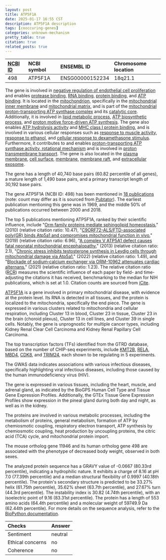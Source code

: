```yaml
---
layout: post
title: ATP5F1A
date: 2025-01-17 16:55 CST
description: ATP5F1A description
tags: [cooccuring-genes]
categories: unknown-mechanism
pretty_table: true
citation: true
related_posts: true
---
```




| [NCBI ID](https://www.ncbi.nlm.nih.gov/gene/498) | NCBI symbol | ENSEMBL ID | Chromosome location |
| :-------- | :------- | :-------- | :------- |
| 498  | ATP5F1A | ENSG00000152234 | 18q21.1 |



The gene is involved in [negative regulation of endothelial cell proliferation](https://amigo.geneontology.org/amigo/term/GO:0001937) and enables [protease binding](https://amigo.geneontology.org/amigo/term/GO:0002020), [RNA binding](https://amigo.geneontology.org/amigo/term/GO:0003723), [protein binding](https://amigo.geneontology.org/amigo/term/GO:0005515), and [ATP binding](https://amigo.geneontology.org/amigo/term/GO:0005524). It is located in the [mitochondrion](https://amigo.geneontology.org/amigo/term/GO:0005739), specifically in the [mitochondrial inner membrane](https://amigo.geneontology.org/amigo/term/GO:0005743) and [mitochondrial matrix](https://amigo.geneontology.org/amigo/term/GO:0005759), and is part of the [mitochondrial proton-transporting ATP synthase complex](https://amigo.geneontology.org/amigo/term/GO:0005753) and its [catalytic core](https://amigo.geneontology.org/amigo/term/GO:0005754). Additionally, it is involved in [lipid metabolic process](https://amigo.geneontology.org/amigo/term/GO:0006629), [ATP biosynthetic process](https://amigo.geneontology.org/amigo/term/GO:0006754), and [proton motive force-driven ATP synthesis](https://amigo.geneontology.org/amigo/term/GO:0015986). The gene also enables [ATP hydrolysis activity](https://amigo.geneontology.org/amigo/term/GO:0016887) and [MHC class I protein binding](https://amigo.geneontology.org/amigo/term/GO:0042288), and is involved in various cellular responses such as [response to muscle activity](https://amigo.geneontology.org/amigo/term/GO:0014850), [response to ethanol](https://amigo.geneontology.org/amigo/term/GO:0045471), and [cellular response to dexamethasone stimulus](https://amigo.geneontology.org/amigo/term/GO:0071549). Furthermore, it contributes to and enables [proton-transporting ATP synthase activity, rotational mechanism](https://amigo.geneontology.org/amigo/term/GO:0046933) and is involved in [proton transmembrane transport](https://amigo.geneontology.org/amigo/term/GO:1902600). The gene is also located in the [plasma membrane](https://amigo.geneontology.org/amigo/term/GO:0005886), [cell surface](https://amigo.geneontology.org/amigo/term/GO:0009986), [membrane](https://amigo.geneontology.org/amigo/term/GO:0016020), [membrane raft](https://amigo.geneontology.org/amigo/term/GO:0045121), and [extracellular exosome](https://amigo.geneontology.org/amigo/term/GO:0070062).


The gene has a length of 40,740 base pairs (60.82 percentile of all genes), a mature length of 1,490 base pairs, and a primary transcript length of 30,192 base pairs.


The gene ATP5F1A (NCBI ID: 498) has been mentioned in [18 publications](https://pubmed.ncbi.nlm.nih.gov/?term=%22ATP5F1A%22) (note: count may differ as it is sourced from [Pubtator](https://academic.oup.com/nar/article/47/W1/W587/5494727)). The earliest publication mentioning this gene was in 1969, and the middle 50% of publications occurred between 2000 and 2018.


The top 5 publications mentioning ATP5F1A, ranked by their scientific influence, include "[Orm family proteins mediate sphingolipid homeostasis.](https://pubmed.ncbi.nlm.nih.gov/20182505)" (2010) (relative citation ratio: 10.47), "[C9ORF72-ALS/FTD-associated poly(GR) binds Atp5a1 and compromises mitochondrial function in vivo.](https://pubmed.ncbi.nlm.nih.gov/31086314)" (2019) (relative citation ratio: 6.96), "[A complex V ATP5A1 defect causes fatal neonatal mitochondrial encephalopathy.](https://pubmed.ncbi.nlm.nih.gov/23599390)" (2013) (relative citation ratio: 2.1), "[Chronic stress inhibits testosterone synthesis in Leydig cells through mitochondrial damage via Atp5a1.](https://pubmed.ncbi.nlm.nih.gov/34894202)" (2022) (relative citation ratio: 1.49), and "[Blockade of sodium‑calcium exchanger via ORM-10962 attenuates cardiac alternans.](https://pubmed.ncbi.nlm.nih.gov/33383036)" (2021) (relative citation ratio: 1.23). The relative citation ratio ([RCR](https://journals.plos.org/plosbiology/article?id=10.1371/journal.pbio.1002541)) measures the scientific influence of each paper by field- and time-adjusting the citations it has received, benchmarking to the median for NIH publications, which is set at 1.0. Citation counts are sourced from [iCite](https://icite.od.nih.gov).


[ATP5F1A](https://www.proteinatlas.org/ENSG00000152234-ATP5F1A) is a gene involved in primary mitochondrial disease, with evidence at the protein level. Its RNA is detected in all tissues, and the protein is localized to the mitochondria, specifically the end piece. The gene is expressed in various clusters related to mitochondria and cellular respiration, including Cluster 13 in blood, Cluster 23 in tissue, Cluster 23 in the brain (choroid plexus), Cluster 13 in cell lines, and Cluster 39 in single cells. Notably, the gene is unprognostic for multiple cancer types, including Kidney Renal Clear Cell Carcinoma and Kidney Renal Papillary Cell Carcinoma.


The top transcription factors (TFs) identified from the GTRD database, based on the number of CHIP-seq experiments, include [KMT2B](https://www.ncbi.nlm.nih.gov/gene/9757), [RELA](https://www.ncbi.nlm.nih.gov/gene/5970), [MBD4](https://www.ncbi.nlm.nih.gov/gene/8930), [CDK8](https://www.ncbi.nlm.nih.gov/gene/1024), and [TRIM24](https://www.ncbi.nlm.nih.gov/gene/8805), each shown to be regulating in 5 experiments.



The GWAS data indicates associations with various infectious diseases, specifically highlighting viral infectious diseases, including those caused by the human immunodeficiency virus (HIV).



The gene is expressed in various tissues, including the heart, muscle, and adrenal gland, as indicated by the BioGPS Human Cell Type and Tissue Gene Expression Profiles. Additionally, the GTEx Tissue Gene Expression Profiles show expression in the pineal gland during both day and night, as well as in the kidney.


The proteins are involved in various metabolic processes, including the metabolism of proteins, general metabolism, formation of ATP by chemiosmotic coupling, respiratory electron transport, ATP synthesis by chemiosmotic coupling, heat production by uncoupling proteins, the citric acid (TCA) cycle, and mitochondrial protein import.


The mouse ortholog gene 11946 and its human ortholog gene 498 are associated with the phenotype of decreased body weight, observed in both sexes.


The analyzed protein sequence has a GRAVY value of -0.0667 (80.33rd percentile), indicating a hydrophilic nature. It exhibits a charge of 8.16 at pH 7.0 (77.39th percentile) and a median structural flexibility of 0.9997 (40.18th percentile). The protein's secondary structure is predicted to be 33.27% helix (61.75th percentile), 35.62% sheet (63.7th percentile), and 27.67% turn (44.3rd percentile). The instability index is 30.82 (4.74th percentile), with an isoelectric point of 9.16 (83.31st percentile). The protein has a length of 553 amino acids (64.4th percentile) and a molecular weight of 59749.9 Da (62.44th percentile). For more details on the sequence analysis, refer to the [BioPython documentation](https://biopython.org/docs/1.75/api/Bio.SeqUtils.ProtParam.html).





| Checks    | Answer |
| :-------- | :------- |
| Sentiment  | neutral   |
| Ethical concerns | no     |
| Coherence    | no    |